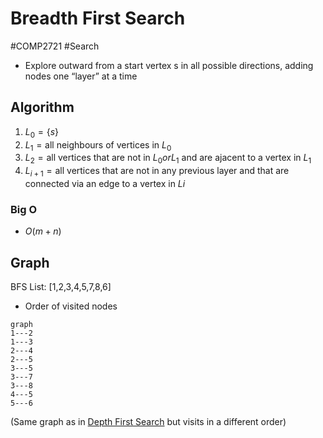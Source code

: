 # Breadth First Search
#COMP2721 #Search 
- Explore outward from a start vertex s in all possible directions, adding nodes one “layer” at a time
## Algorithm
1. $L_0 = \{s\}$
2. $L_1 = \text{all neighbours of vertices in } L_0$
3. $L_2 = \text{all vertices that are not in }L_0 or L_1 \text{ and are ajacent to a vertex in } L_1$
4. $L_{i+1} = \text{all vertices that are not in any previous layer and that are connected via an edge to a vertex in } Li$
### Big O
- $O(m+n)$
## Graph
BFS List: [1,2,3,4,5,7,8,6]
- Order of visited nodes
```mermaid
graph
1---2
1---3
2---4
2---5
3---5
3---7
3---8
4---5
5---6
```
(Same graph as in [Depth First Search](Depth%20First%20Search.md) but visits in a different order)